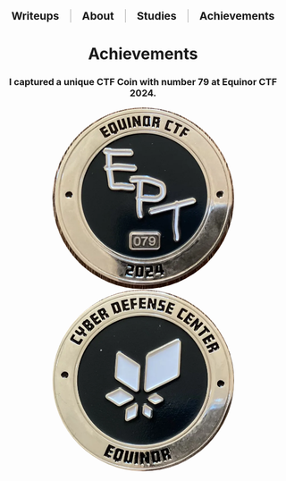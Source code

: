 <div style="display: flex; justify-content: center; align-items: center; flex-wrap: wrap; gap: 10px; font-size: 1.2rem; margin-bottom: 30px;">

  <div style="padding: 0 10px;">
    <a href="/writeups/" style="text-decoration: none; font-weight: bold;">Writeups</a>
  </div>

  <div style="border-left: 1px solid #aaa; height: 1.2em;"></div>

  <div style="padding: 0 10px;">
    <a href="/" style="text-decoration: none; font-weight: bold;">About</a>
  </div>

  <div style="border-left: 1px solid #aaa; height: 1.2em;"></div>

  <div style="padding: 0 10px;">
    <a href="/studies/" style="text-decoration: none; font-weight: bold;">Studies</a>
  </div>

  <div style="border-left: 1px solid #aaa; height: 1.2em;"></div>

  <div style="padding: 0 10px;">
    <a href="/achievements/" style="text-decoration: none; font-weight: bold;">Achievements</a>
  </div>
</div>

<h1 style="text-align: center;">Achievements</h1>
<h3 style="text-align: center;">I captured a unique CTF Coin with number 79 at Equinor CTF 2024.</h3>

<div style="display: flex; justify-content: center; gap: 1px; flex-wrap: wrap;">
  <img src="coin0.png" alt="coin0" style="width: 325px; height: 325px; object-fit: cover; border-radius: 50%" />
  <img src="coin1.png" alt="coin1" style="width: 325px; height: 325px; object-fit: cover; border-radius: 50%" />
</div>
